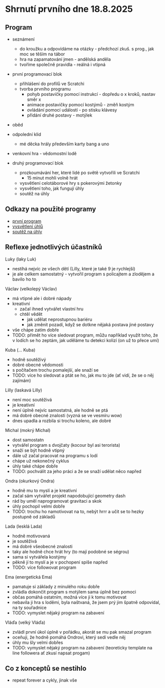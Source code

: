 # Shrnutí prvního dne 18.8.2025

## Program

- seznámení
  - do kroužku a odpovídáme na otázky - předchozí zkuš. s prog., jak moc se těším na tábor
  - hra na zapamatování jmen - andělská anděla
  - tvoříme společně pravidla - reálná i vtipná

- první programovací blok
  - přihlášení do profilů ve Scratchi
  - tvorba prvního programu
    - pohyb postavičky pomocí instrukcí - dopředu o x kroků, nastav směr x
    - animace postavičky pomocí kostýmů - změň kostým
    - ovládání pomocí událostí - po stisku klávesy
    - přidání druhé postavy - motýlek

- oběd

- odpolední klid
  - mé děcka hrály především karty bang a uno

- venkovní hra - vědomostní lodě

- druhý programovací blok
  - prozkoumávání her, které lidé po světě vytvořili ve Scratchi
    - 15 minut mohli volně hrát
  - vysvětlení celotáborové hry s pokerovými žetonky
  - vysvětlení toho, jak fungují úhly
  - soutěž na úhly

## Odkazy na použité programy

- [první program](https://scratch.mit.edu/projects/1206390177/)
- [vysvětlení úhlů](https://scratch.mit.edu/projects/1206915184/)
- [soutěž na úhly](https://scratch.mit.edu/projects/1206460691/)

## Reflexe jednotlivých účastníků

Luky (laky Luk)
- nestíhá nejvíc ze všech dětí (Lilly, které je také 9 je rychlejší)
- je ale celkem samostatný - vytvořil program s policajtem a zlodějem a bavilo ho to

Václav (velkolepý Václav)
- má vtipné ale i dobré nápady
- kreativní 
  - začal ihned vytvářet vlastní hru
  - chtěl vědět
    - jak udělat neprostupnou bariéru
    - jak změnit pozadí, když se dotkne nějaká postava jiné postavy
- vše chápe zatím dobře
- TODO: přimět ho více sledovat program, můžu například využít toho, že v lodích se ho zeptám, jak uděláme tu detekci kolizí (on už to přece umí)

Kuba (... Kuba)
- hodně soutěživý
- dobré obecné vědomosti
- s počítačem trochu pomalejší, ale snaží se
- TODO: více ho sledovat a ptát se ho, jak mu to jde (ať vidí, že se o něj zajímám)

Lilly (laskavá Lilly)
- není moc soutěživá
- je kreativní
- není úplně nejvíc samostatná, ale hodně se ptá
- má dobré obecné znalosti (vyzná se ve vesmíru wow)
- dnes upadla a rozbila si trochu koleno, ale dobré

Michal (mokrý Michal)
- dost samostatn
- vytvářel program s dvojčaty (kocour byl asi terorista)
- snaží se být hodně vtipný
- dále už začal pracovat na programu s lodí
- chápe už nekonečný cyklus
- úhly také chápe dobře
- TODO: pochválit za jeho práci a že se snaží udělat něco napřed

Ondra (okurkový Ondra)
- hodně mu to myslí a je kreativní
- začal sám vytvářet projekt napodobující geometry dash
- rád by uměl naprogramovat gravitaci a skok
- úhly pochopil velmi dobře
- TODO: trochu ho namotivovat na to, nebýt hrrr a učit se to hezky postupně od základů

Lada (lesklá Lada)
- hodně motivovaná
- je soutěživá
- má dobré všeobecné znalosti
- taky ale hodně chce hrát hry (to mají podobné se ségrou)
- sama si vytvářela kostýmy
- pěkně jí to myslí a je v pochopení spíše napřed
- TODO: více followovat program

Ema (energetická Ema)
- pamatuje si základy z minulého roku dobře
- zvládla dokončit program s motýlem sama úplně bez pomoci
- občas pomáhá ostatním, možná více ji k tomu motivovat
- nebavila ji hra s loděmi, byla naštvaná, že jsem prý jim špatně odpovídal, na ty souřadnice
- TODO: vymyslet nějaký program na zabavení

Vláďa (velký Vláďa)
- zvládl první úkol úplně v pořádku, akorát se mu pak smazal program
- oceňuji, že hodně pomáhá Ondrovi, který sedí vedle něj
- úhly mu šly velmi dobřes
- TODO: vymyslet nějaký program na zabavení (teoreticky template na line followera ať zkusí napsat progam)

## Co z konceptů se nestihlo

- repeat forever a cykly, jinak vše
